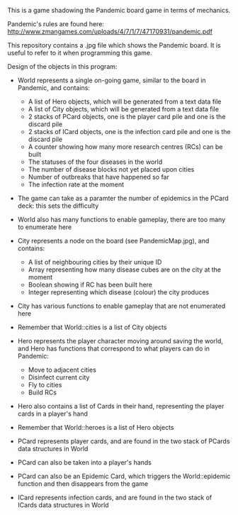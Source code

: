 This is a game shadowing the Pandemic board game in terms of mechanics.

Pandemic's rules are found here: http://www.zmangames.com/uploads/4/7/1/7/47170931/pandemic.pdf

This repository contains a .jpg file which shows the Pandemic board. It is useful to refer to it when programming this game.


Design of the objects in this program:
 
* World represents a single on-going game, similar to the board in Pandemic, and contains:
    * A list of Hero objects, which will be generated from a text data file
    * A list of City objects, which will be generated from a text data file
    * 2 stacks of PCard objects, one is the player card pile and one is the discard pile
    * 2 stacks of ICard objects, one is the infection card pile and one is the discard pile
    * A counter showing how many more research centres (RCs) can be built
    * The statuses of the four diseases in the world
    * The number of disease blocks not yet placed upon cities
    * Number of outbreaks that have happened so far
    * The infection rate at the moment
* The game can take as a paramter the number of epidemics in the PCard deck: this sets the difficulty
* World also has many functions to enable gameplay, there are too many to enumerate here
 
* City represents a node on the board (see PandemicMap.jpg), and contains:
    * A list of neighbouring cities by their unique ID
    * Array representing how many disease cubes are on the city at the moment
    * Boolean showing if RC has been built here
    * Integer representing which disease (colour) the city produces
* City has various functions to enable gameplay that are not enumerated here
* Remember that World::cities is a list of City objects
 
* Hero represents the player character moving around saving the world, and Hero has functions that correspond to what players can do in Pandemic:
    * Move to adjacent cities
    * Disinfect current city
    * Fly to cities
    * Build RCs
* Hero also contains a list of Cards in their hand, representing the player cards in a player's hand
* Remember that World::heroes is a list of Hero objects
 
* PCard represents player cards, and are found in the two stack of PCards data structures in World
* PCard can also be taken into a player's hands
* PCard can also be an Epidemic Card, which triggers the World::epidemic function and then disappears from the game
 
* ICard represents infection cards, and are found in the two stack of ICards data structures in World
